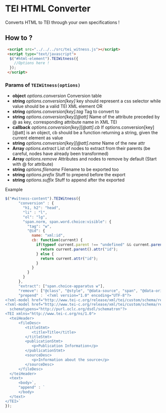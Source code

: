 TEI HTML Converter
===

Converts HTML to TEI through your own specifications !

## How to ?

```html
 <script src="../../../src/tei_witness.js"></script>
 <script type="text/javascript">
  $("#html-element").TEIWitness({
    //Options here !
  });
 </script>
```

### Params of `TEIWitness(options)`

* **object** *options.conversion* Conversion table
* **string** *options.conversion[key]* key should represent a css selector while value should be a valid TEI XML element OR
* **string** *options.conversion[key].tag* Tag to convert to
* **string** *options.conversion[key][@att]* Name of the attribute preceded by @ as key, corresponding attribute name in XML TEI
* **callback** *options.conversion[key][@att].cb* If options.conversion[key][@att] is an object, cb should be a function returning a string, given the current element as value
* **string** *options.conversion[key][@att].name* Name of the new attr
* **Array** *options.extract* List of nodes to extract from their parents (be careful, nodes have already been transformed)
* **Array** *options.remove* Attributes and nodes to remove by default (Start with @ for attribute)
* **string** *options.filename* Filename to be exported too
* **string** *options.prefix* Stuff to prepend before the export
* **string** *options.suffix* Stuff to append after the exported

Example
```javascript
$("#witness-content").TEIWitness({
      "conversion" : {
        "h1, h2": "head",
        "li" : "l",
        "ol": "lg",
        "span.norm, span.word.choice:visible": {
          "tag": "w",
          "@id": {
            name: "xml:id",
            cb: function(current) {
              if(typeof current.parent !== "undefined" && current.parent().attr("id")) {
                return current.parent().attr("id");
              } else {
                return current.attr("id");
              }
            }
          }
        }
      },
      "extract": ["span.choice-apparatus w"],
      "remove": ["@class", "@style", "@data-source", "span", "@data-original-title", "@data-title", "@title"],
      "prepend" : `<?xml version="1.0" encoding="UTF-8"?>
<?xml-model href="http://www.tei-c.org/release/xml/tei/custom/schema/relaxng/tei_all.rng" type="application/xml" schematypens="http://relaxng.org/ns/structure/1.0"?>
<?xml-model href="http://www.tei-c.org/release/xml/tei/custom/schema/relaxng/tei_all.rng" type="application/xml"
  schematypens="http://purl.oclc.org/dsdl/schematron"?>
<TEI xmlns="http://www.tei-c.org/ns/1.0">
  <teiHeader>
      <fileDesc>
         <titleStmt>
            <title>Title</title>
         </titleStmt>
         <publicationStmt>
            <p>Publication Information</p>
         </publicationStmt>
         <sourceDesc>
            <p>Information about the source</p>
         </sourceDesc>
      </fileDesc>
  </teiHeader>
  <text>
      <body>`,
      "append" : `
      </body>
  </text>
</TEI>`
});
```
